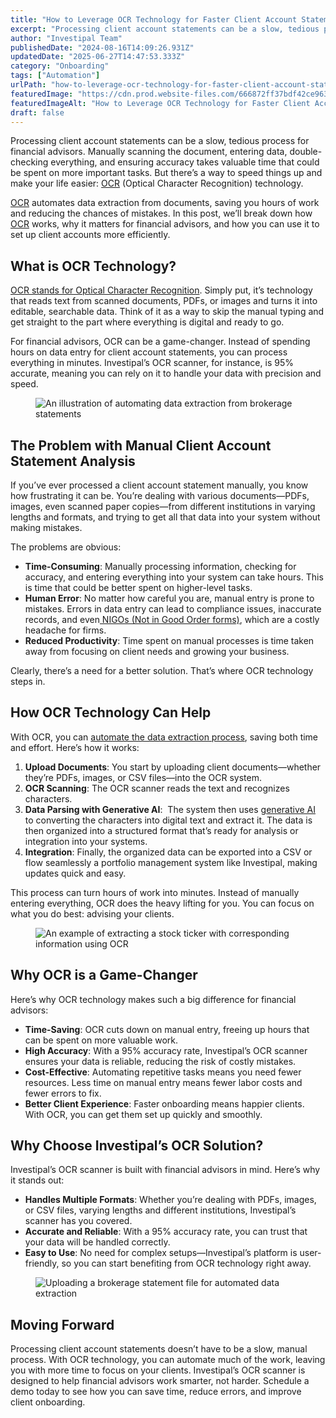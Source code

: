 ```yaml
---
title: "How to Leverage OCR Technology for Faster Client Account Statement Analysis"
excerpt: "Processing client account statements can be a slow, tedious process for financial advisors. Manually scanning the document, entering data, double-checking everything, and ensuring accuracy takes valuable time that could."
author: "Investipal Team"
publishedDate: "2024-08-16T14:09:26.931Z"
updatedDate: "2025-06-27T14:47:53.333Z"
category: "Onboarding"
tags: ["Automation"]
urlPath: "how-to-leverage-ocr-technology-for-faster-client-account-statement-analysis"
featuredImage: "https://cdn.prod.website-files.com/666872ff37bdf42ce9637d77/66e1ffee6ce9e2e09afcee16_How%20to%20Leverage%20OCR%20Technology%20for%20Faster%20Client%20Account%20Statement%20Analysis%20(1).png"
featuredImageAlt: "How to Leverage OCR Technology for Faster Client Account Statement Analysis"
draft: false
---
```

<p id="">Processing client account statements can be a slow, tedious process for financial advisors. Manually scanning the document, entering data, double-checking everything, and ensuring accuracy takes valuable time that could be spent on more important tasks. But there’s a way to speed things up and make your life easier: <a href="/features/automated-statement-scanner">OCR</a> (Optical Character Recognition) technology.</p><p id=""><a href="/features/automated-statement-scanner">OCR</a> automates data extraction from documents, saving you hours of work and reducing the chances of mistakes. In this post, we’ll break down how <a href="/features/automated-statement-scanner">OCR</a> works, why it matters for financial advisors, and how you can use it to set up client accounts more efficiently.</p><h2 id="">What is OCR Technology?</h2><p id=""><a rel="noopener noreferrer" target="_blank" href="https://www.adobe.com/acrobat/guides/what-is-ocr.html" id="">OCR stands for Optical Character Recognition</a>. Simply put, it’s technology that reads text from scanned documents, PDFs, or images and turns it into editable, searchable data. Think of it as a way to skip the manual typing and get straight to the part where everything is digital and ready to go.</p><p id="">For financial advisors, OCR can be a game-changer. Instead of spending hours on data entry for client account statements, you can process everything in minutes. Investipal’s OCR scanner, for instance, is 95% accurate, meaning you can rely on it to handle your data with precision and speed.</p><figure id="" class="w-richtext-figure-type-image w-richtext-align-fullwidth" data-rt-type="image" data-rt-align="fullwidth"><div id=""><img src="/images/inline/how-to-leverage-ocr-technology-for-faster-client-account-statement-analysis-0-c008b8c549.webp" loading="lazy" alt="An illustration of automating data extraction from brokerage statements" width="auto" height="auto" id=""></div></figure><h2 id="">The Problem with Manual Client Account Statement Analysis</h2><p id="">If you’ve ever processed a client account statement manually, you know how frustrating it can be. You’re dealing with various documents—PDFs, images, even scanned paper copies—from different institutions in varying lengths and formats, and trying to get all that data into your system without making mistakes.</p><p id="">The problems are obvious:</p><ul id=""><li id=""><strong id="">Time-Consuming</strong>: Manually processing information, checking for accuracy, and entering everything into your system can take hours. This is time that could be better spent on higher-level tasks.</li><li id=""><strong id="">Human Error</strong>: No matter how careful you are, manual entry is prone to mistakes. Errors in data entry can lead to compliance issues, inaccurate records, and even<a href="/blog/understanding-nigos-why-theyre-costing-your-firm-and-how-to-reduce-them" id=""> NIGOs (Not in Good Order forms)</a>, which are a costly headache for firms. </li><li id=""><strong id="">Reduced Productivity</strong>: Time spent on manual processes is time taken away from focusing on client needs and growing your business.</li></ul><p id="">Clearly, there’s a need for a better solution. That’s where OCR technology steps in.</p><h2 id="">How OCR Technology Can Help</h2><p id="">With OCR, you can <a href="/blog/using-ocr-technology-to-automate-account-statement-scanning-for-financial-advisors" id="">automate the data extraction process</a>, saving both time and effort. Here’s how it works:</p><ol id=""><li id=""><strong id="">Upload Documents</strong>: You start by uploading client documents—whether they’re PDFs, images, or CSV files—into the OCR system.</li><li id=""><strong id="">OCR Scanning</strong>: The OCR scanner reads the text and recognizes characters.</li><li id=""><strong id="">Data Parsing with Generative AI</strong>: &nbsp;The system then uses <a href="/blog/how-artificial-intelligence-speeds-data-gathering-and-portfolio-analysis-for-financial-advisory-firms" id="">generative AI</a> to converting the characters into digital text and extract it. The data is then organized into a structured format that’s ready for analysis or integration into your systems.</li><li id=""><strong id="">Integration</strong>: Finally, the organized data can be exported into a CSV or flow seamlessly a portfolio management system like Investipal, making updates quick and easy.</li></ol><p id="">This process can turn hours of work into minutes. Instead of manually entering everything, OCR does the heavy lifting for you. You can focus on what you do best: advising your clients. </p><figure id="" class="w-richtext-figure-type-image w-richtext-align-fullwidth" style="max-width:2240px" data-rt-type="image" data-rt-align="fullwidth" data-rt-max-width="2240px"><div id=""><img src="/images/inline/how-to-leverage-ocr-technology-for-faster-client-account-statement-analysis-1-8781a5c0e7.webp" loading="lazy" alt="An example of extracting a stock ticker with corresponding information using OCR" width="auto" height="auto" id=""></div></figure><h2 id="">Why OCR is a Game-Changer</h2><p id="">Here’s why OCR technology makes such a big difference for financial advisors:</p><ul id=""><li id=""><strong id="">Time-Saving</strong>: OCR cuts down on manual entry, freeing up hours that can be spent on more valuable work.</li><li id=""><strong id="">High Accuracy</strong>: With a 95% accuracy rate, Investipal’s OCR scanner ensures your data is reliable, reducing the risk of costly mistakes.</li><li id=""><strong id="">Cost-Effective</strong>: Automating repetitive tasks means you need fewer resources. Less time on manual entry means fewer labor costs and fewer errors to fix.</li><li id=""><strong id="">Better Client Experience</strong>: Faster onboarding means happier clients. With OCR, you can get them set up quickly and smoothly.</li></ul><h2 id="">Why Choose Investipal’s OCR Solution?</h2><p id="">Investipal’s OCR scanner is built with financial advisors in mind. Here’s why it stands out:</p><ul id=""><li id=""><strong id="">Handles Multiple Formats</strong>: Whether you’re dealing with PDFs, images, or CSV files, varying lengths and different institutions, Investipal’s scanner has you covered.</li><li id=""><strong id="">Accurate and Reliable</strong>: With a 95% accuracy rate, you can trust that your data will be handled correctly.</li><li id=""><strong id="">Easy to Use</strong>: No need for complex setups—Investipal’s platform is user-friendly, so you can start benefiting from OCR technology right away.</li></ul><figure id="" class="w-richtext-figure-type-image w-richtext-align-fullwidth" data-rt-type="image" data-rt-align="fullwidth"><div id=""><img src="/images/inline/how-to-leverage-ocr-technology-for-faster-client-account-statement-analysis-2-b969ec679b.webp" loading="lazy" alt="Uploading a brokerage statement file for automated data extraction" width="auto" height="auto" id=""></div></figure><h2 id="">Moving Forward</h2><p id="">Processing client account statements doesn’t have to be a slow, manual process. With OCR technology, you can automate much of the work, leaving you with more time to focus on your clients. Investipal’s OCR scanner is designed to help financial advisors work smarter, not harder. Schedule a demo today to see how you can save time, reduce errors, and improve client onboarding.</p>